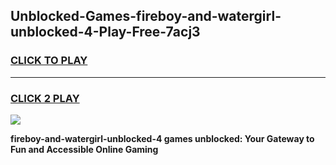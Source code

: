 
## Unblocked-Games-fireboy-and-watergirl-unblocked-4-Play-Free-7acj3
<h3>
<a href="https://premium76.site?title=fireboy-and-watergirl-unblocked-4&ref=23A">CLICK TO PLAY</a></h3>
<hr>

<h3>
<a href="https://premium76.site?title=fireboy-and-watergirl-unblocked-4&ref=23A">CLICK 2 PLAY</a>
  
</h3>

<a href="https://premium76.site?title=fireboy-and-watergirl-unblocked-4&ref=23A"><img src="https://clearcache.store/games.png"></a>


**fireboy-and-watergirl-unblocked-4 games unblocked: Your Gateway to Fun and Accessible Online Gaming**
